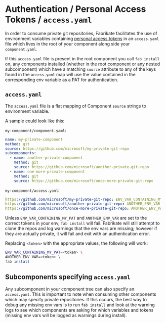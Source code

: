 # Authentication / Personal Access Tokens / `access.yaml`

In order to consume private git repositories, Fabrikate facilitates the use of
environment variables containing [personal access tokens][tokens] in an
`access.yaml` file which lives in the root of your component along side your
`component.yaml`.

If this `access.yaml` file is present in the root component you call
`fab install` on, any components installed (whether in the root component or any
nested subcomponent) which have a matching `source` attribute to any of the keys
found in the `access.yaml` map will use the value contained in the corresponding
env variable as a PAT for authentication.

## `access.yaml`

The `access.yaml` file is a flat mapping of Component `source` strings to
environment variable.

A sample could look like this:

`my-component/component.yaml`:

```yaml
name: my-private-component
method: git
source: https://github.com/microsoft/my-private-git-repo
subcomponents:
  - name: another-private-component
    method: git
    source: https://github.com/microsoft/another-private-git-repo
  - name: one-more-private-component
    method: git
    source: https://github.com/microsoft/once-more-private-git-repo
```

`my-component/access.yaml`:

```yaml
https://github.com/microsoft/my-private-git-repo: ENV_VAR_CONTAINING_MY_PAT
https://github.com/microsoft/another-private-git-repo: ANOTHER_ENV_VAR
https://github.com/microsoft/once-more-private-git-repo: ANOTHER_ENV_VAR
```

Unless `ENV_VAR_CONTAINING_MY_PAT` and `ANOTHER_ENV_VAR` are set to the correct
tokens in your env, `fab install` will fail. Fabrikate will still attempt to
clone the repos and log warnings that the env vars are missing; however if they
are actually private, it will fail and exit with an authentication error.

Replacing `<token>` with the appropriate values, the following will work:

```bash
ENV_VAR_CONTAINING_MY_PAT=<token> \
ANOTHER_ENV_VAR=<token> \
fab install
```

## Subcomponents specifying `access.yaml`

Any subcomponent in your component tree can also specify an `access.yaml`. This
is important to note when consuming other components which may specify private
repositories. If this occurs, the best way to debug any missing env vars is to
run `fab install` and look at the warning logs to see which components are
asking for which variables and tokens (missing env vars will be logged as
warnings during install).

[tokens]:
  https://help.github.com/en/articles/creating-a-personal-access-token-for-the-command-line
